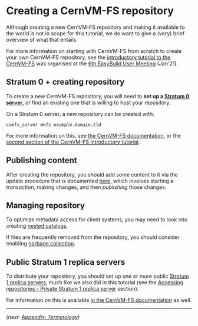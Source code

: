 # Creating a CernVM-FS repository

Although creating a new CernVM-FS repository and making it available to the world is not in scope for this
tutorial, we do want to give a (very) brief overview of what that entails.

For more information on starting with CernVM-FS from scratch to create your own CernVM-FS repository,
see the [introductory tutorial to the CernVM-FS](https://cvmfs-contrib.github.io/cvmfs-tutorial-2021)
was organised at the [6th EasyBuild User Meeting](https://easybuild.io/eum21) (Jan'21).

## Stratum 0 + creating repository

To create a new CernVM-FS repository, you will need to **set up a [Stratum 0 server](appendix/terminology.md#stratum0)**,
or find an existing one that is willing to host your repository.

On a Stratum 0 server, a new repository can be created with:

```{ .bash .copy }
cvmfs_server mkfs example.domain.tld
```

For more information on this, see [the CernVM-FS documentation](
https://cvmfs.readthedocs.io/en/stable/cpt-repo.html),
or the [second section of the CernVM-FS introductory tutorial](https://cvmfs-contrib.github.io/cvmfs-tutorial-2021/02_stratum0_client/).

## Publishing content

After creating the repository, you should add some content to it via the update procedure
that is documented [here](https://cvmfs.readthedocs.io/en/stable/cpt-repo.html#repository-update),
which involves starting a *transaction*, making changes, and then *publishing* those changes.

## Managing repository

To optimize metadata access for client systems, you may need to look into creating [nested catalogs](
https://cvmfs.readthedocs.io/en/stable/cpt-repo.html#managing-nested-catalogs).

If files are frequently removed from the repository, you should consider enabling [garbage
collection](https://cvmfs.readthedocs.io/en/stable/cpt-repo.html#repository-garbage-collection).

## Public Stratum 1 replica servers

To distribute your repository, you should set up one or more public [Stratum 1 replica
servers](appendix/terminology.md#stratum1), much like we also did in this tutorial (see the
[Accessing repositories - Private Stratum 1 replica server](access/stratum1.md) section).

For information on this is available [in the CernVM-FS documentation](https://cvmfs.readthedocs.io/en/stable/cpt-replica.html) as well.

---

*(next: [Appendix: Terminology](appendix/terminology.md))*
